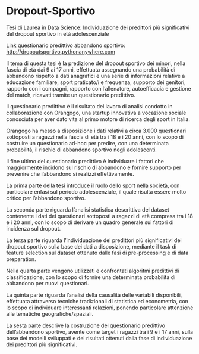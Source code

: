 # Dropout-Sportivo
Tesi di Laurea in Data Science: Individuazione dei predittori più significativi del dropout sportivo in età adolescenziale

Link questionario predittivo abbandono sportivo: http://dropoutsportivo.pythonanywhere.com

Il tema di questa tesi è la predizione del dropout sportivo dei minori, nella fascia di età dai 9 ai 17 anni, effettuata assegnando una probabilità di abbandono rispetto a dati anagrafici e una serie di informazioni relative a educazione familiare, sport praticato/i e frequenza, supporto dei genitori, rapporto con i compagni, rapporto con l’allenatore, autoefficacia e gestione del match,
ricavati tramite un questionario predittivo.

Il questionario predittivo è il risultato del lavoro di analisi condotto in collaborazione con Orangogo, una startup innovativa a vocazione sociale conosciuta per aver dato vita al primo motore di ricerca degli sport in Italia.

Orangogo ha messo a disposizione i dati relativi a circa 3.000 questionari sottoposti a ragazzi nella fascia di età tra i 18 e i 20 anni, con lo scopo di costruire un questionario ad-hoc per predire, con una determinata probabilità, il rischio di abbandono sportivo negli adolescenti.

Il fine ultimo del questionario predittivo è individuare i fattori che maggiormente incidono sul rischio di abbandono e fornire supporto per prevenire che l’abbandono si realizzi effettivamente.

La prima parte della tesi introduce il ruolo dello sport nella società, con particolare enfasi sul periodo adolescenziale, il quale risulta essere molto critico per l’abbandono sportivo.

La seconda parte riguarda l’analisi statistica descrittiva del dataset contenente i dati dei questionari sottoposti a ragazzi di età compresa tra i 18 e i 20 anni, con lo scopo di derivare un quadro generale sui fattori di incidenza sul dropout.

La terza parte riguarda l’individuazione dei predittori più significativi del dropout sportivo sulla base dei dati a disposizione, mediante il task di feature selection sul dataset ottenuto dalle fasi di pre-processing e di data preparation.

Nella quarta parte vengono utilizzati e confrontati algoritmi predittivi di classificazione, con lo scopo di fornire una determinata probabilità di abbandono per nuovi questionari.

La quinta parte riguarda l’analisi della causalità delle variabili disponibili, effettuata attraverso tecniche tradizionali di statistica ed econometria, con lo scopo di individuare interessanti relazioni, ponendo particolare attenzione alle tematiche geografiche/spaziali.

La sesta parte descrive la costruzione del questionario predittivo dell’abbandono sportivo, avente come target i ragazzi tra i 9 e i 17 anni, sulla base dei modelli sviluppati e dei risultati ottenuti dalla fase di individuazione dei predittori più significativi.
